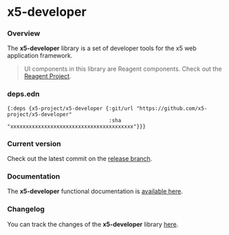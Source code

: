 
# x5-developer

### Overview

The <strong>x5-developer</strong> library is a set of developer tools for the x5 web application framework.

> UI components in this library are Reagent components. Check out the [Reagent Project](https://github.com/reagent-project/reagent).

### deps.edn

```
{:deps {x5-project/x5-developer {:git/url "https://github.com/x5-project/x5-developer"
                                 :sha     "xxxxxxxxxxxxxxxxxxxxxxxxxxxxxxxxxxxxxxxx"}}}
```

### Current version

Check out the latest commit on the [release branch](https://github.com/x5-project/x5-developer/tree/release).

### Documentation

The <strong>x5-developer</strong> functional documentation is [available here](https://x5-project.github.io/x5-developer).

### Changelog

You can track the changes of the <strong>x5-developer</strong> library [here](CHANGES.md).
